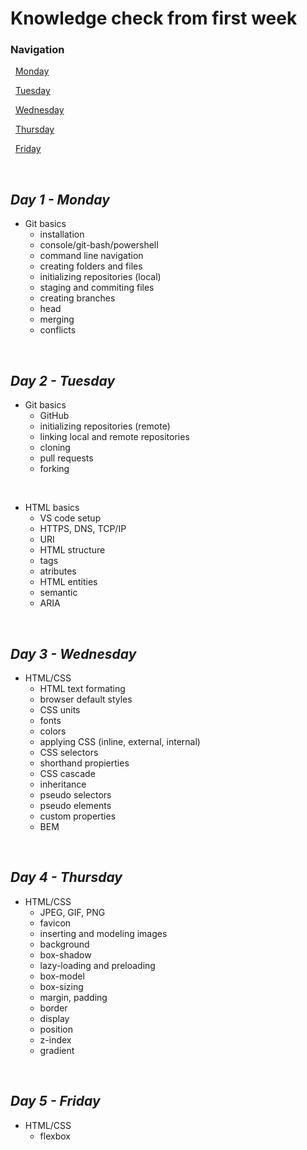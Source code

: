 # Knowledge check from first week 
### Navigation

&nbsp;
[Monday](#day-1---monday)

&nbsp;
[Tuesday](#day-2---tuesday)

&nbsp;
[Wednesday](#day-3---wednesday)

&nbsp;
[Thursday](#day-4---thursday)

&nbsp;
[Friday](#day-5---friday)

&nbsp;
## *Day 1 - Monday*
* Git basics
    - installation
    - console/git-bash/powershell
    - command line navigation
    - creating folders and files  
    - initializing repositories (local)
    - staging and commiting files
    - creating branches
    - head
    - merging
    - conflicts

&nbsp;
## *Day 2 - Tuesday*
* Git basics
    - GitHub
    - initializing repositories (remote)
    - linking local and remote repositories
    - cloning
    - pull requests
    - forking

&nbsp;
* HTML basics
    - VS code setup
    - HTTPS, DNS, TCP/IP
    - URI
    - HTML structure
    - tags
    - atributes
    - HTML entities
    - semantic
    - ARIA

&nbsp; 
## *Day 3 - Wednesday*
* HTML/CSS
    - HTML text formating
    - browser default styles
    - CSS units
    - fonts
    - colors
    - applying CSS (inline, external, internal)
    - CSS selectors
    - shorthand propierties
    - CSS cascade
    - inheritance
    - pseudo selectors
    - pseudo elements
    - custom properties
    - BEM


&nbsp;
## *Day 4 - Thursday*
* HTML/CSS
    - JPEG, GIF, PNG
    - favicon
    - inserting and modeling images
    - background
    - box-shadow
    - lazy-loading and preloading
    - box-model
    - box-sizing
    - margin, padding
    - border
    - display
    - position
    - z-index
    - gradient

&nbsp;
## *Day 5 - Friday*
* HTML/CSS
    - flexbox

    